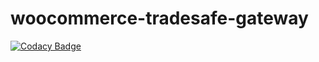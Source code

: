 # woocommerce-tradesafe-gateway
[![Codacy Badge](https://api.codacy.com/project/badge/Grade/bc37ae4dc41f4d568fdea75cb01fb1b3)](https://app.codacy.com/app/tradesafe/woocommerce-tradesafe-gateway?utm_source=github.com&utm_medium=referral&utm_content=tradesafe/woocommerce-tradesafe-gateway&utm_campaign=Badge_Grade_Dashboard)